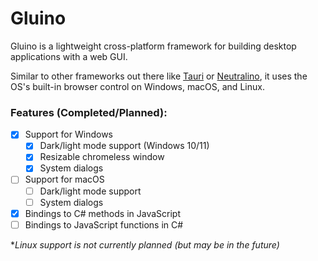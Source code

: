 # Gluino

Gluino is a lightweight cross-platform framework for building desktop applications with a web GUI.

Similar to other frameworks out there like [Tauri](https://github.com/tauri-apps/tauri) or [Neutralino](https://github.com/neutralinojs/neutralinojs), it uses the OS's built-in browser control on Windows, macOS, and Linux.

### Features (Completed/Planned):
- [x] Support for Windows
  - [x] Dark/light mode support (Windows 10/11)
  - [x] Resizable chromeless window
  - [x] System dialogs
- [ ] Support for macOS
  - [ ] Dark/light mode support
  - [ ] System dialogs
- [x] Bindings to C# methods in JavaScript
- [ ] Bindings to JavaScript functions in C#

**Linux support is not currently planned (but may be in the future)*
